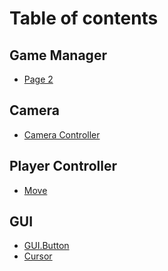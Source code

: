 # Table of contents

## Game Manager

* [Page 2](README.md)

## Camera

* [Camera Controller](<README (1).md>)

## Player Controller

* [Move](player-controller/move.md)

## GUI

* [GUI.Button](gui/gui.button.md)
* [Cursor](README.md)
